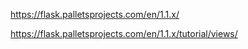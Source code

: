 https://flask.palletsprojects.com/en/1.1.x/

https://flask.palletsprojects.com/en/1.1.x/tutorial/views/